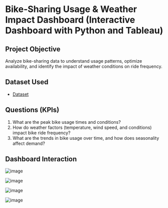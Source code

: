 # Bike-Sharing Usage & Weather Impact Dashboard (Interactive Dashboard with Python and Tableau)

## Project Objective

Analyze bike-sharing data to understand usage patterns, optimize availability, and identify the impact of weather conditions on ride frequency.

## Dataset Used

-	<a href="https://github.com/Ericajmj/Bike-Sharing-Usage-Weather-Impact-Dashboard-/commit/19b54c62d8e7f0d991ca6f25f186507bb39240f9 ">Dataset </a>


## Questions (KPIs)

1.	What are the peak bike usage times and conditions?
2.	How do weather factors (temperature, wind speed, and conditions) impact bike ride frequency?
3.	What are the trends in bike usage over time, and how does seasonality affect demand?

## Dashboard Interaction 
![image](https://github.com/user-attachments/assets/4cd78d38-da34-44a6-abb8-a424de66e596)

![image](https://github.com/user-attachments/assets/99fac45e-617e-4e05-bd4b-8e3b55958616)

![image](https://github.com/user-attachments/assets/36eaeb68-11dd-48a0-a79b-18a9eae665f6)

![image](https://github.com/user-attachments/assets/766149dc-4afb-4035-a8f3-e72a32aad87d)

